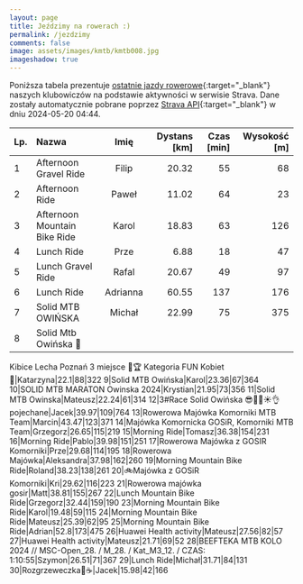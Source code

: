 ```yaml
---
layout: page
title: Jeździmy na rowerach :)
permalink: /jezdzimy
comments: false
image: assets/images/kmtb/kmtb008.jpg
imageshadow: true
---
```


Poniższa tabela prezentuje [ostatnie jazdy rowerowe](https://www.strava.com/clubs/336381){:target="_blank"} naszych klubowiczów na podstawie aktywności w serwisie Strava. Dane zostały automatycznie pobrane poprzez [Strava API](https://developers.strava.com/docs/reference/#api-Clubs-getClubActivitiesById){:target="_blank"} w dniu 2024-05-20 04:44.

Lp. | Nazwa | Imię | Dystans [km] | Czas [min] | Wysokość [m]
:--- | :--- | :---: | ---: | ---: | ---:
1|Afternoon Gravel Ride|Filip|20.32|55|68
2|Afternoon Ride|Paweł|11.02|64|23
3|Afternoon Mountain Bike Ride|Karol|18.83|63|126
4|Lunch Ride|Prze|6.88|18|47
5|Lunch Gravel Ride|Rafal|20.67|49|97
6|Lunch Ride|Adrianna|60.55|137|176
7|Solid MTB OWIŃSKA|Michał|22.99|75|375
8|Solid Mtb Owińska 🚴
Kibice Lecha Poznań
3 miejsce 🥉🏆
Kategoria FUN Kobiet 🚴|Katarzyna|22.1|88|322
9|Solid MTB Owińska|Karol|23.36|67|364
10|SOLID MTB MARATON Owinska 2024|Krystian|21.95|73|356
11|Solid MTB Owinska|Mateusz|22.24|61|314
12|3#Race Solid Owińska 😎🚴‍♂️☀️👌pojechane|Jacek|39.97|109|764
13|Rowerowa Majówka Komorniki MTB Team|Marcin|43.47|123|371
14|Majówka Komornicka GOSiR, Komorniki MTB Team|Grzegorz|26.65|115|219
15|Morning Ride|Tomasz|36.38|154|231
16|Morning Ride|Pablo|39.98|151|251
17|Rowerowa Majówka z GOSIR Komorniki|Prze|29.68|114|195
18|Rowerowa Majówka|Aleksandra|37.98|162|260
19|Morning Mountain Bike Ride|Roland|38.23|138|261
20|🚲Majówka z GOSiR Komorniki|Kri|29.62|116|223
21|Rowerowa majówka gosir|Matt|38.81|155|267
22|Lunch Mountain Bike Ride|Grzegorz|32.44|159|190
23|Morning Mountain Bike Ride|Karol|19.48|59|115
24|Morning Mountain Bike Ride|Mateusz|25.39|62|95
25|Morning Mountain Bike Ride|Adrian|52.8|173|475
26|Huawei Health activity|Mateusz|27.56|82|57
27|Huawei Health activity|Mateusz|21.71|69|52
28|BEEFTEKA MTB KOLO 2024 //  MSC-Open_28. / M_28. /   Kat_M3_12. / CZAS: 1:10:55|Szymon|26.51|71|367
29|Lunch Ride|Michał|31.71|84|131
30|Rozgrzeweczka🍪☕️|Jacek|15.98|42|166
